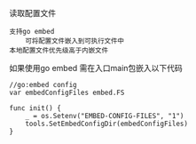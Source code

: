 读取配置文件

    支持go embed
        可将配置文件嵌入到可执行文件中
    本地配置文件优先级高于内嵌文件

如果使用go embed
需在入口main包嵌入以下代码

```
//go:embed config
var embedConfigFiles embed.FS

func init() {
	_ = os.Setenv("EMBED-CONFIG-FILES", "1")
	tools.SetEmbedConfigDir(embedConfigFiles)
}
```
